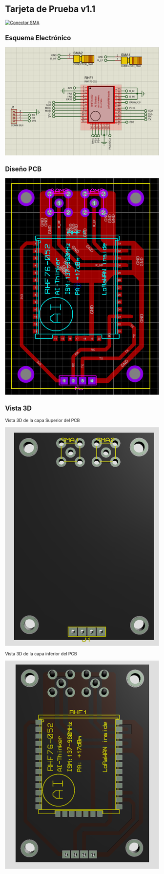 
# Tarjeta de Prueba v1.1

[![Conector SMA](https://img.shields.io/badge/Modulo_LoRa-FFC300?style=for-the-badge&logo=Wikiquote&logoColor=white&labelColor=000000&?logoWidth=40)](https://github.com/St3v3n-4n4/AnaPi_IoT/tree/main/Hardware/RHF76-052%20-%20LoraWAN/DiagramaCircuital/PCB_v1.1)


## Esquema Electrónico

![Esquema Electronico](img/EsquemaElectronico.PNG)


## Diseño PCB

![Esquema Electronico](img/DisenoPCB.PNG)

## Vista 3D

Vista 3D de la capa Superior del PCB

![Esquema Electronico](img/Vista3D_Superior.PNG)

Vista 3D de la capa inferior del PCB

![Esquema Electronico](img/Vista3D_Inferior.PNG)
